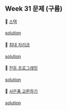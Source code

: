 ## Week 31 문제 (구름)

👀 [스택](https://level.goorm.io/exam/43218/%EC%8A%A4%ED%83%9D-stack/quiz/1)
####
[solution](https://github.com/seunghee63/KotlinAlgorithm/blob/master/src/stack/Goorm43218.kt)
####

👀 [최대 자리곱](https://level.goorm.io/exam/49113/%EC%B5%9C%EB%8C%80-%EC%9E%90%EB%A6%AC%EA%B3%B1/quiz/1)
####
[solution](https://github.com/seunghee63/KotlinAlgorithm/blob/master/src/etc/Goorm49113.kt)
####

👀 [전등 프로그래밍](https://level.goorm.io/exam/51584/%EA%B5%AC%EB%A6%84-%EA%B2%8C%EC%9E%841-%EB%AF%B8%EC%99%84%EC%84%B1/quiz/1)
####
[solution](https://github.com/seunghee63/KotlinAlgorithm/blob/master/src/etc/Goorm51584.kt)
####

👀 [사은품 교환하기](https://level.goorm.io/exam/47878/%EC%82%AC%EC%9D%80%ED%92%88-%EA%B5%90%ED%99%98%ED%95%98%EA%B8%B0/quiz/1)
####
[solution](https://github.com/seunghee63/KotlinAlgorithm/blob/master/src/etc/Goorm47878.kt)
####
